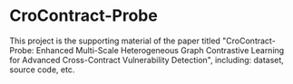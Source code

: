 # CroContract-Probe

This project is the supporting material of the paper titled "CroContract-Probe: Enhanced Multi-Scale Heterogeneous Graph Contrastive
Learning for Advanced Cross-Contract Vulnerability Detection", including: dataset, source code, etc. 